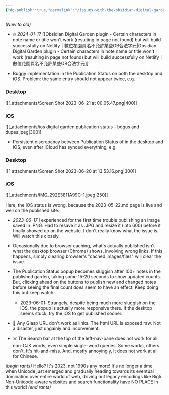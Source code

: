 ```yaml
---
{"dg-publish":true,"permalink":"/issues-with-the-obsidian-digital-garden-plugin-obsidian/","noteIcon":"2"}
---
```


*(New to old)*

- 🔥 *2024-01-17* [[Obsidian Digital Garden plugin - Certain characters in note name or title won't work (resulting in page not found) but will build successfully on Netlify｜數位花園頁名不允許某些OB合法字元\|Obsidian Digital Garden plugin - Certain characters in note name or title won't work (resulting in page not found) but will build successfully on Netlify｜數位花園頁名不允許某些OB合法字元]]

- Buggy implementation in the Publication Status on both the desktop and iOS. Problem: the same entry should not appear twice, e.g.

### Desktop

![[_attachments/Screen Shot 2023-06-21 at 00.05.47.png\|400]]
### iOS

![[_attachments/ios digital garden publication status - bogus and dupes.jpeg\|300]]

- Persistent discrepancy between Publication Status of in the desktop and iOS, even after iCloud has synced everything, e.g.

### Desktop
![[_attachments/Screen Shot 2023-06-20 at 13.53.16.png\|300]]

### iOS
![[_attachments/IMG_292E3811A99C-1.jpeg\|250]]

Here, the iOS status is wrong, because the 2023-05-22.md page is live and well on the published site.

- _2023-06-17_ I experienced for the first time trouble publishing an image saved in .PNG. Had to resave it as .JPG and resize it (into 600) before it finally showed up on the website. I don't really know what the issue is. Will watch this closely.

- Occasionally due to browser caching, what's actually published isn't what the desktop browser (Chrome) shows, involving wrong links. If this happens, simply clearing browser's "cached images/files" will clear the issue.

- The Publication Status popup becomes sluggish after 100+ notes in the published garden, taking some 15-20 seconds to show updated counts. But, clicking ahead on the buttons to publish new and changed notes before seeing the final count *does* seem to have an effect. Keep doing this but keep watch.
	- 2023-06-01: Strangely, despite being much more sluggish on the iOS, the popup is actually more responsive there. If the desktop seems stuck, try the iOS to get published sooner.

- 🤷 Any Glasp URL don't work as links. The html URL is exposed raw. Not a disaster, just ungainly and inconvenient.

- ☠️ The Search bar at the top of the left-nav-pane does not work for all non-CJK words, even simple single-word queries. Some works, others don't. It's hit-and-miss. And, mostly annoyingly, it does not work at all for Chinese. 


<div class="transclusion internal-embed is-loaded"><div class="markdown-embed">




*(begin rants)*
Hello? It's 2023, not 1990s any more! It's no longer a time when Unicode just emerged and gradually heading towards its eventual domination over entire world of web, driving out legacy encodings like Big5. Non-Unicode-aware websites and search functionality have NO PLACE in this world! 
*(end rants)*

</div></div>
